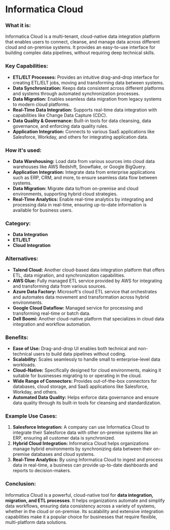 # Informatica Cloud

### What it is:
Informatica Cloud is a multi-tenant, cloud-native data integration platform that enables users to connect, cleanse, and manage data across different cloud and on-premise systems. It provides an easy-to-use interface for building complex data pipelines, without requiring deep technical skills.

### Key Capabilities:
- **ETL/ELT Processes:** Provides an intuitive drag-and-drop interface for creating ETL/ELT jobs, moving and transforming data between systems.
- **Data Synchronization:** Keeps data consistent across different platforms and systems through automated synchronization processes.
- **Data Migration:** Enables seamless data migration from legacy systems to modern cloud platforms.
- **Real-Time Data Integration:** Supports real-time data integration with capabilities like Change Data Capture (CDC).
- **Data Quality & Governance:** Built-in tools for data cleansing, data governance, and enforcing data quality rules.
- **Application Integration:** Connects to various SaaS applications like Salesforce, Workday, and others for integrating application data.

### How it's used:
- **Data Warehousing:** Load data from various sources into cloud data warehouses like AWS Redshift, Snowflake, or Google BigQuery.
- **Application Integration:** Integrate data from enterprise applications such as ERP, CRM, and more, to ensure seamless data flow between systems.
- **Data Migration:** Migrate data to/from on-premise and cloud environments, supporting hybrid cloud strategies.
- **Real-Time Analytics:** Enable real-time analytics by integrating and processing data in real-time, ensuring up-to-date information is available for business users.

### Category:
- **Data Integration**
- **ETL/ELT**
- **Cloud Integration**

### Alternatives:
- **Talend Cloud:** Another cloud-based data integration platform that offers ETL, data migration, and synchronization capabilities.
- **AWS Glue:** Fully managed ETL service provided by AWS for integrating and transforming data from various sources.
- **Azure Data Factory:** Microsoft's cloud ETL service that orchestrates and automates data movement and transformation across hybrid environments.
- **Google Cloud Dataflow:** Managed service for processing and transforming real-time or batch data.
- **Dell Boomi:** Another cloud-native platform that specializes in cloud data integration and workflow automation.

### Benefits:
- **Ease of Use:** Drag-and-drop UI enables both technical and non-technical users to build data pipelines without coding.
- **Scalability:** Scales seamlessly to handle small to enterprise-level data workloads.
- **Cloud-Native:** Specifically designed for cloud environments, making it suitable for businesses migrating to or operating in the cloud.
- **Wide Range of Connectors:** Provides out-of-the-box connectors for databases, cloud storage, and SaaS applications like Salesforce, Workday, and others.
- **Automated Data Quality:** Helps enforce data governance and ensure data quality through its built-in tools for cleansing and standardization.

### Example Use Cases:
1. **Salesforce Integration:** A company can use Informatica Cloud to integrate their Salesforce data with other on-premise systems like an ERP, ensuring all customer data is synchronized.
2. **Hybrid Cloud Integration:** Informatica Cloud helps organizations manage hybrid environments by synchronizing data between their on-premise databases and cloud systems.
3. **Real-Time Analytics:** By using Informatica Cloud to ingest and process data in real-time, a business can provide up-to-date dashboards and reports to decision-makers.

### Conclusion:
Informatica Cloud is a powerful, cloud-native tool for **data integration, migration, and ETL processes**. It helps organizations automate and simplify data workflows, ensuring data consistency across a variety of systems, whether in the cloud or on-premise. Its scalability and extensive integration capabilities make it a popular choice for businesses that require flexible, multi-platform data solutions.

